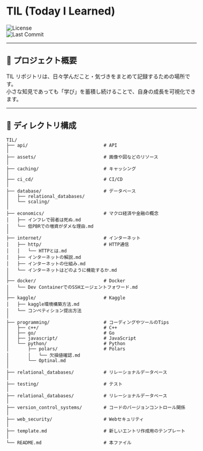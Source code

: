 # TIL (Today I Learned)

![License](https://img.shields.io/badge/license-MIT-blue.svg)  
![Last Commit](https://img.shields.io/github/last-commit/HyperThread777/TIL.svg)

---

## 🎯 プロジェクト概要

TIL リポジトリは、日々学んだこと・気づきをまとめて記録するための場所です。  
小さな知見であっても「学び」を蓄積し続けることで、自身の成長を可視化できます。

---

## 📂 ディレクトリ構成

```text
TIL/
├── api/                            # API
│
├── assets/                         # 画像や図などのリソース
│
├── caching/                        # キャッシング
│
├── ci_cd/                          # CI/CD
│
├── database/                       # データベース
│   ├── relational_databases/
│   └── scaling/
│
├── economics/                      # マクロ経済や金融の概念
│   ├── インフレで弱者は死ぬ.md
│   └── 低PBRでの増資がダメな理由.md
│
├── internet/                       # インターネット
│   ├── http/                       # HTTP通信
│   │   └── HTTPとは.md
│   ├── インターネットの解説.md
│   ├── インターネットの仕組み.md
│   └── インターネットはどのように機能するか.md
│
├── docker/                         # Docker
│   └── Dev ContainerでのSSHエージェントフォワード.md
│
├── kaggle/                         # Kaggle
│   ├── kaggle環境構築方法.md
│   └── コンペティション提出方法
│
├── programming/                    # コーディングやツールのTips
│   ├── c++/                        # C++
│   ├── go/                         # Go
│   ├── javascript/                 # JavaScript
│   └── python/                     # Python
│       ├── polars/                 # Polars
│       │   └── 欠損値確認.md
│       └── Optinal.md
│
├── relational_databases/           # リレーショナルデータベース
│
├── testing/                        # テスト
│
├── relational_databases/           # リレーショナルデータベース
│
├── version_control_systems/        # コードのバージョンコントロール関係
│
├── web_security/                   # Webセキュリティ
│
├── template.md                     # 新しいエントリ作成用のテンプレート
│
└── README.md                       # 本ファイル

